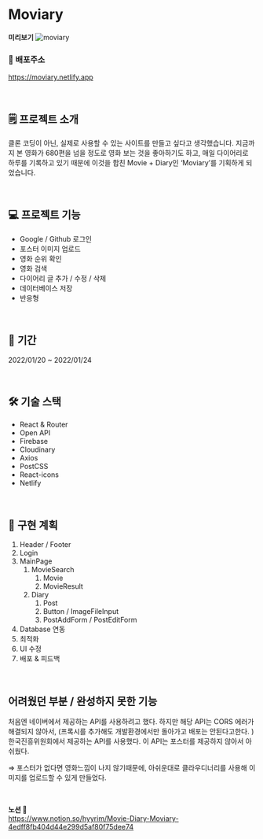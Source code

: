 # Moviary

**미리보기**
![moviary](https://user-images.githubusercontent.com/84282163/151801478-2af3083c-1cd4-498a-84e1-d94a27ac9389.gif)

### 🔗 배포주소

https://moviary.netlify.app

<br>

## 🗒️ 프로젝트 소개

클론 코딩이 아닌, 실제로 사용할 수 있는 사이트를 만들고 싶다고 생각했습니다. 지금까지 본 영화가 680편을 넘을 정도로 영화 보는 것을 좋아하기도 하고, 매일 다이어리로 하루를 기록하고 있기 때문에 이것을 합친 Movie + Diary인 ‘Moviary’를 기획하게 되었습니다.

<br>

## 💻 프로젝트 기능

- Google / Github 로그인
- 포스터 이미지 업로드
- 영화 순위 확인
- 영화 검색
- 다이어리 글 추가 / 수정 / 삭제
- 데이터베이스 저장
- 반응형

<br>

## 📅 기간

2022/01/20 ~ 2022/01/24

<br>

## 🛠 기술 스택

- React & Router
- Open API
- Firebase
- Cloudinary
- Axios
- PostCSS
- React-icons
- Netlify

<br>

## 📁 구현 계획

1. Header / Footer
2. Login
3. MainPage
   1. MovieSearch
      1. Movie
      2. MovieResult
   2. Diary
      1. Post
      2. Button / ImageFileInput
      3. PostAddForm / PostEditForm
4. Database 연동
5. 최적화
6. UI 수정
7. 배포 & 피드백

<br>

## 어려웠던 부분 / 완성하지 못한 기능

처음엔 네이버에서 제공하는 API를 사용하려고 했다. 하지만 해당 API는 CORS 에러가 해결되지 않아서, (프록시를 추가해도 개발환경에서만 돌아가고 배포는 안된다고한다. ) 한국진흥위원회에서 제공하는 API를 사용했다. 이 API는 포스터를 제공하지 않아서 아쉬웠다.

⇒ 포스터가 없다면 영화느낌이 나지 않기때문에, 아쉬운대로 클라우디너리를 사용해 이미지를 업로드할 수 있게 만들었다.

<br>

**노션 📝** <br>
https://www.notion.so/hyyrim/Movie-Diary-Moviary-4edff8fb404d44e299d5af80f75dee74
